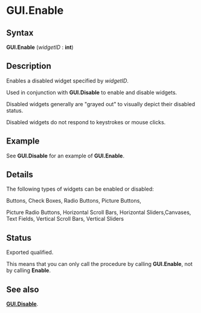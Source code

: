 
# GUI.Enable

## Syntax
**GUI.Enable** (_widgetID_ : **int**)

## Description
Enables a disabled widget specified by _widgetID_. 

Used in conjunction with **GUI.Disable** to enable and disable widgets. 

Disabled widgets generally are "grayed out" to visually depict their disabled status.

Disabled widgets do not respond to keystrokes or mouse clicks.


## Example
See **GUI.Disable** for an example of **GUI.Enable**.


## Details
The following types of widgets can be enabled or disabled:


Buttons, Check Boxes, Radio Buttons, Picture Buttons,


Picture Radio Buttons, Horizontal Scroll Bars, Horizontal Sliders,Canvases, Text Fields, Vertical Scroll Bars, Vertical Sliders


## Status
Exported qualified.

This means that you can only call the procedure by calling **GUI.Enable**, not by calling **Enable**.


## See also
**[GUI.Disable](gui_disable.html)**.

